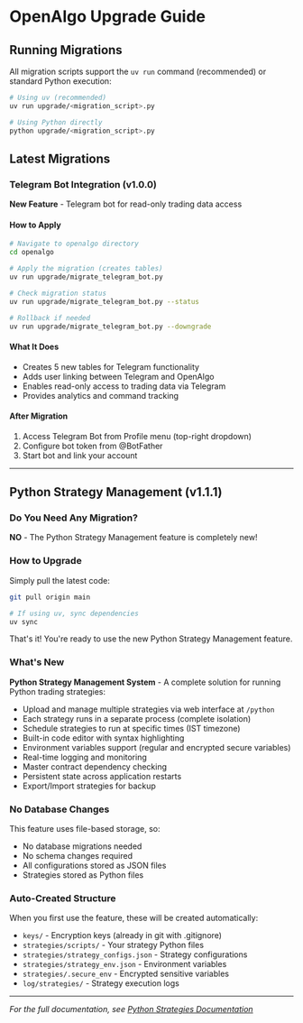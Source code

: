 # OpenAlgo Upgrade Guide

## Running Migrations

All migration scripts support the `uv run` command (recommended) or standard Python execution:

```bash
# Using uv (recommended)
uv run upgrade/<migration_script>.py

# Using Python directly
python upgrade/<migration_script>.py
```

## Latest Migrations

### Telegram Bot Integration (v1.0.0)
**New Feature** - Telegram bot for read-only trading data access

#### How to Apply
```bash
# Navigate to openalgo directory
cd openalgo

# Apply the migration (creates tables)
uv run upgrade/migrate_telegram_bot.py

# Check migration status
uv run upgrade/migrate_telegram_bot.py --status

# Rollback if needed
uv run upgrade/migrate_telegram_bot.py --downgrade
```

#### What It Does
- Creates 5 new tables for Telegram functionality
- Adds user linking between Telegram and OpenAlgo
- Enables read-only access to trading data via Telegram
- Provides analytics and command tracking

#### After Migration
1. Access Telegram Bot from Profile menu (top-right dropdown)
2. Configure bot token from @BotFather
3. Start bot and link your account

---

## Python Strategy Management (v1.1.1)

### Do You Need Any Migration?

**NO** - The Python Strategy Management feature is completely new!

### How to Upgrade

Simply pull the latest code:
```bash
git pull origin main

# If using uv, sync dependencies
uv sync
```

That's it! You're ready to use the new Python Strategy Management feature.

### What's New

**Python Strategy Management System** - A complete solution for running Python trading strategies:
- Upload and manage multiple strategies via web interface at `/python`
- Each strategy runs in a separate process (complete isolation)
- Schedule strategies to run at specific times (IST timezone)
- Built-in code editor with syntax highlighting
- Environment variables support (regular and encrypted secure variables)
- Real-time logging and monitoring
- Master contract dependency checking
- Persistent state across application restarts
- Export/Import strategies for backup

### No Database Changes

This feature uses file-based storage, so:
- No database migrations needed
- No schema changes required
- All configurations stored as JSON files
- Strategies stored as Python files

### Auto-Created Structure

When you first use the feature, these will be created automatically:
- `keys/` - Encryption keys (already in git with .gitignore)
- `strategies/scripts/` - Your strategy Python files
- `strategies/strategy_configs.json` - Strategy configurations
- `strategies/strategy_env.json` - Environment variables
- `strategies/.secure_env` - Encrypted sensitive variables
- `log/strategies/` - Strategy execution logs

---

*For the full documentation, see [Python Strategies Documentation](../docs/python_strategies/)*